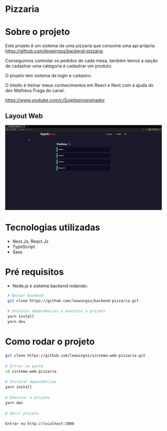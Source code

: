 # Pizzaria

# Sobre o projeto

 Este projeto é um sistema de uma pizzaria que consome uma api própria: <https://github.com/leowingss/backend-pizzaria>.

 Conseguimos controlar os pedidos de cada mesa, também temos a opção de cadastrar uma categoria e cadastrar um produto.

 O projeto tem sistema de login e cadastro.

 O intuito é treinar meus conhecimentos em React e Next com a ajuda do dev Matheus Fraga do canal: 

 <https://www.youtube.com/c/Sujeitoprogramador>


## Layout Web 

<div style="display: flex; flex-wrap: wrap;">
<img src="./src/assets/pizzaria.gif">

</div>



# Tecnologias utilizadas 

- Next.Js, React.Js
- TypeScript
- Sass

# Pré requisitos

 - Node.js e sistema backend rodando: 

```bash
 # Baixar backend
 git clone https://github.com/leowingss/backend-pizzaria.git

 # Instalar dependências e executar o projeto
 yarn install 
 yarn dev
```


# Como rodar o projeto

```bash 
git clone https://github.com/leowingss/sistema-web-pizzaria.git

# Entrar na pasta
cd sistema-web-pizzaria

# Instalar dependências
yarn install

# Executar o projeto
yarn dev

# Abrir projeto

Entrar no http://localhost:3000

``` 